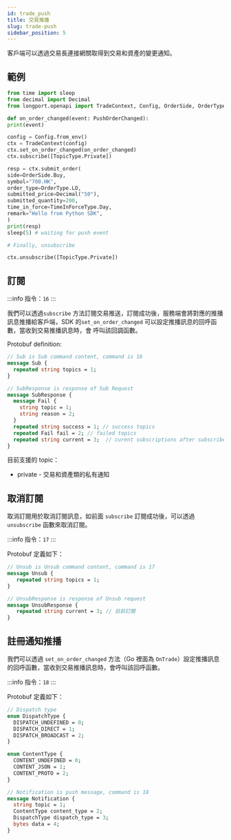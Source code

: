 ```yaml
---
id: trade_push
title: 交易推播
slug: trade-push
sidebar_position: 5
---
```


客戶端可以透過交易長連接網關取得到交易和資產的變更通知。

## 範例

```python
from time import sleep
from decimal import Decimal
from longport.openapi import TradeContext, Config, OrderSide, OrderType, TimeInForceType, PushOrderChanged, TopicType

def on_order_changed(event: PushOrderChanged):
print(event)

config = Config.from_env()
ctx = TradeContext(config)
ctx.set_on_order_changed(on_order_changed)
ctx.subscribe([TopicType.Private])

resp = ctx.submit_order(
side=OrderSide.Buy,
symbol="700.HK",
order_type=OrderType.LO,
submitted_price=Decimal("50"),
submitted_quantity=200,
time_in_force=TimeInForceType.Day,
remark="Hello from Python SDK",
)
print(resp)
sleep(5) # waiting for push event

# Finally, unsubscribe

ctx.unsubscribe([TopicType.Private])
```

## 訂閱

<SDKLinks title={false} module="trade" klass="TradeContext" method="subscribe" />

:::info
指令：`16`
:::

我們可以透過`subscribe` 方法訂閱交易推送，訂閱成功後，服務端會將對應的推播訊息推播給客戶端，SDK 的`set_on_order_changed` 可以設定推播訊息的回呼函數，當收到交易推播訊息時，會 呼叫該回調函數。

Protobuf definition:

```protobuf
// Sub is Sub command content, command is 16
message Sub {
  repeated string topics = 1;
}

// SubResponse is response of Sub Request
message SubResponse {
  message Fail {
    string topic = 1;
    string reason = 2;
  }
  repeated string success = 1; // success topics
  repeated Fail fail = 2; // failed topics
  repeated string current = 3;  // curent subscriptions after subscribe
}
```

目前支援的 topic：

- private - 交易和資產類的私有通知

## 取消訂閱

取消訂閱用於取消訂閱訊息，如前面 `subscribe` 訂閱成功後，可以透過 `unsubscribe` 函數來取消訂閱。

<SDKLinks title={false} module="trade" klass="TradeContext" method="unsubscribe" />

:::info
指令：`17`
:::

Protobuf 定義如下：

```protobuf
// Unsub is Unsub command content, command is 17
message Unsub {
   repeated string topics = 1;
}

// UnsubResponse is response of Unsub request
message UnsubResponse {
   repeated string current = 3; // 目前訂閱
}
```

## 註冊通知推播

我們可以透過 `set_on_order_changed` 方法（Go 裡面為 `OnTrade`）設定推播訊息的回呼函數，當收到交易推播訊息時，會呼叫該回呼函數。

<SDKLinks title={false} module="trade" klass="TradeContext" method="set_on_order_changed" go="OnTrade" />

:::info
指令：`18`
:::

Protobuf 定義如下：

```protobuf
// Dispatch type
enum DispatchType {
  DISPATCH_UNDEFINED = 0;
  DISPATCH_DIRECT = 1;
  DISPATCH_BROADCAST = 2;
}

enum ContentType {
  CONTENT_UNDEFINED = 0;
  CONTENT_JSON = 1;
  CONTENT_PROTO = 2;
}

// Notification is push message, command is 18
message Notification {
  string topic = 1;
  ContentType content_type = 2;
  DispatchType dispatch_type = 3;
  bytes data = 4;
}
```
